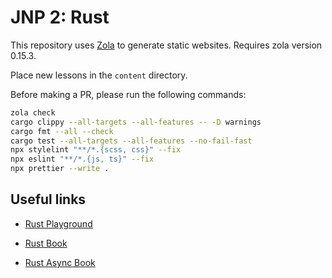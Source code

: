 # JNP 2: Rust

This repository uses [Zola](https://www.getzola.org/documentation/getting-started/installation/) to generate static websites. Requires zola version 0.15.3.

Place new lessons in the `content` directory.

Before making a PR, please run the following commands:

```sh
zola check
cargo clippy --all-targets --all-features -- -D warnings
cargo fmt --all --check
cargo test --all-targets --all-features --no-fail-fast
npx stylelint "**/*.{scss, css}" --fix
npx eslint "**/*.{js, ts}" --fix
npx prettier --write .
```

## Useful links

* [Rust Playground](git@github.com:mimuw-jnp2-rust/mimuw-jnp2-rust.github.io.git)

* [Rust Book](https://doc.rust-lang.org/book/title-page.html)

* [Rust Async Book](https://rust-lang.github.io/async-book/)